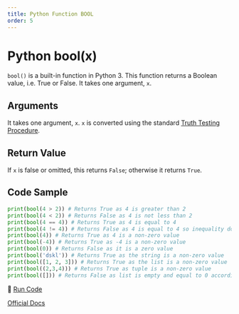 ```yaml
---
title: Python Function BOOL
order: 5
---
```

# Python bool(x)

`bool()` is a built-in function in Python 3. This function returns a Boolean value, i.e. True or False. It takes one argument, `x`. 

## Arguments

It takes one argument, `x`. `x` is converted using the standard [Truth Testing Procedure](https://docs.python.org/3/library/stdtypes.html#truth). 

## Return Value

If `x` is false or omitted, this returns `False`; otherwise it returns `True`. 

## Code Sample

```python
print(bool(4 > 2)) # Returns True as 4 is greater than 2
print(bool(4 < 2)) # Returns False as 4 is not less than 2
print(bool(4 == 4)) # Returns True as 4 is equal to 4
print(bool(4 != 4)) # Returns False as 4 is equal to 4 so inequality doesn't holds
print(bool(4)) # Returns True as 4 is a non-zero value
print(bool(-4)) # Returns True as -4 is a non-zero value
print(bool(0)) # Returns False as it is a zero value
print(bool('dskl')) # Returns True as the string is a non-zero value
print(bool([1, 2, 3])) # Returns True as the list is a non-zero value
print(bool((2,3,4))) # Returns True as tuple is a non-zero value
print(bool([])) # Returns False as list is empty and equal to 0 according to truth value testing
```

:rocket: [Run Code](https://repl.it/CVCS/2)

[Official Docs](https://docs.python.org/3/library/functions.html#bool)
